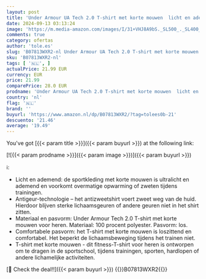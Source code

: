 ```yaml
---
layout: post
title: 'Under Armour UA Tech 2.0 T-shirt met korte mouwen  licht en ademend sportshirt  sportkleding met antigeur-technologie voor heren  maat S'
date: 2024-09-13 03:13:24
image: 'https://m.media-amazon.com/images/I/31+VHJ8A9bS._SL500_._SL400_.jpg'
comments: true
category: ofertas
author: 'tole.es'
slug: 'B07813WXR2-nl Under Armour UA Tech 2.0 T-shirt met korte mouwen licht en...'
sku: 'B07813WXR2-nl'
tags: [ '🇳🇱', ]
actualPrice: 21.99 EUR
currency: EUR
price: 21.99
comparePrice: 28.0 EUR
prodname: 'Under Armour UA Tech 2.0 T-shirt met korte mouwen  licht en ademend sportshirt  sportkleding met antigeur-technologie voor heren  maat S'
country: 'nl'
flag: '🇳🇱'
brand: ''
buyurl: 'https://www.amazon.nl/dp/B07813WXR2/?tag=tolees0b-21'
descuento: '21.46'
average: '19.49'
---
```


You've got [{{< param title >}}]({{< param buyurl >}}) at the following link:

[![{{< param prodname >}}]({{< param image >}})]({{< param buyurl >}})

ℹ️:

- Licht en ademend: de sportkleding met korte mouwen is ultralicht en ademend en voorkomt overmatige opwarming of zweten tijdens trainingen.
- Antigeur-technologie – het antizweetshirt voert zweet weg van de huid. Hierdoor blijven sterke lichaamsgeuren of andere geuren niet in het shirt zitten.
- Materiaal en pasvorm: Under Armour Tech 2.0 T-shirt met korte mouwen voor heren. Materiaal: 100 procent polyester. Pasvorm: los.
- Comfortabele pasvorm: het T-shirt met korte mouwen is loszittend en comfortabel. Het beperkt de lichaamsbeweging tijdens het trainen niet.
- T-shirt met korte mouwen - dit fitness-T-shirt voor heren is ontworpen om te dragen in de sportschool, tijdens trainingen, sporten, hardlopen of andere lichamelijke activiteiten.

[🛒 Check the deal!!]({{< param buyurl >}})
{{<world>}}B07813WXR2{{</world>}}
